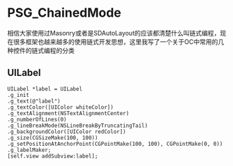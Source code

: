 # PSG_ChainedMode

相信大家使用过Masonry或者是SDAutoLayout的应该都清楚什么叫链式编程，现在很多框架也越来越多的使用链式开发思想，这里我写了一个关于OC中常用的几种控件的链式编程的分类

## <a id="UILabel"></a>UILabel
```objc
UILabel *label = UILabel
.g_init
.g_text(@"label")
.g_textColor([UIColor whiteColor])
.g_textAlignment(NSTextAlignmentCenter)
.g_numberOfLines(0)
.g_lineBreakMode(NSLineBreakByTruncatingTail)
.g_backgroundColor([UIColor redColor])
.g_size(CGSizeMake(100, 100))
.g_setPositionAtAnchorPoint(CGPointMake(100, 100), CGPointMake(0, 0))
.g_labelMaker;
[self.view addSubview:label];
```
